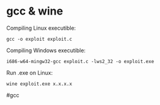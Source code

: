 # gcc & wine

Compiling Linux executible: 
```
gcc -o exploit exploit.c
```

Compiling Windows executible:
```
i686-w64-mingw32-gcc exploit.c -lws2_32 -o exploit.exe
```

Run .exe on Linux:
```
wine exploit.exe x.x.x.x
```


#gcc